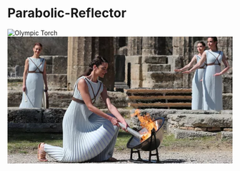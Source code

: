 # Parabolic-Reflector
![Olympic Torch](https://cdnn1.img.sputniknews.com/img/107854/73/1078547339_0:108:2257:1384_600x0_80_0_0_a790914d731adba430008468393678da.jpg.webp])
![](Olympic_Torch.jpg)
